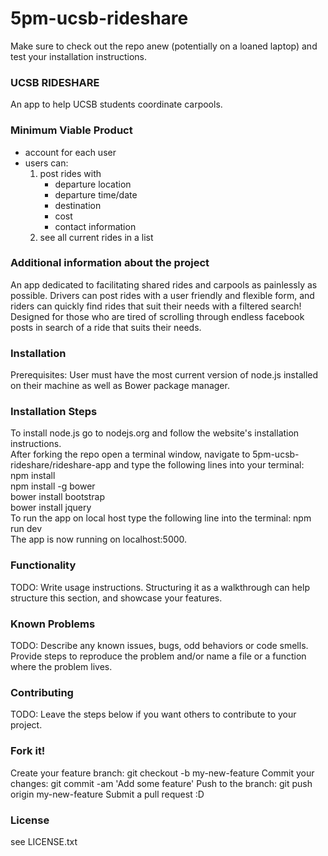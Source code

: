 # 5pm-ucsb-rideshare

Make sure to check out the repo anew (potentially on a loaned laptop) and test your installation instructions.

### UCSB RIDESHARE
An app to help UCSB students coordinate carpools. 

### Minimum Viable Product
* account for each user
* users can: 
    1. post rides with 
        * departure location
        * departure time/date
        * destination
        * cost
        * contact information     
    2. see all current rides in a list
    
### Additional information about the project
An app dedicated to facilitating shared rides and carpools as painlessly as possible. Drivers can post rides with a user friendly and flexible form, and riders can quickly find rides that suit their needs with a filtered search! Designed for those who are tired of scrolling through endless facebook posts in search of a ride that suits their needs. 

### Installation
Prerequisites:
User must have the most current version of node.js installed on their machine as well as Bower package manager. 

### Installation Steps
To install node.js go to nodejs.org and follow the website's installation instructions. <br>
After forking the repo open a terminal window, navigate to 5pm-ucsb-rideshare/rideshare-app and type the following lines into your terminal: <br> 
npm install <br>
npm install -g bower <br>
bower install bootstrap <br> 
bower install jquery <br>
To run the app on local host type the following line into the terminal: npm run dev <br>
The app is now running on localhost:5000.

### Functionality
TODO: Write usage instructions. Structuring it as a walkthrough can help structure this section, and showcase your features.

### Known Problems
TODO: Describe any known issues, bugs, odd behaviors or code smells. Provide steps to reproduce the problem and/or name a file or a function where the problem lives.

### Contributing
TODO: Leave the steps below if you want others to contribute to your project.

### Fork it!
Create your feature branch: git checkout -b my-new-feature
Commit your changes: git commit -am 'Add some feature'
Push to the branch: git push origin my-new-feature
Submit a pull request :D

### License
see LICENSE.txt
    

